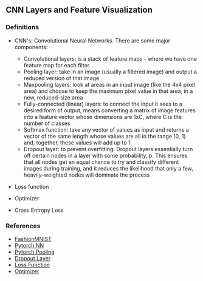 ## CNN Layers and Feature Visualization

### Definitions
- CNN's: Convolutional Neural Networks. There are some major components:
  - Convolutional layers: is a stack of feature maps - where we have one feature map for each filter
  - Pooling layer: take in an image (usually a filtered image) and output a reduced version of that image 
  - Maxpooling layers: look at areas in an input image (like the 4x4 pixel area) and choose to keep the maximum pixel value in that area, in a new, reduced-size area
  - Fully-connected (linear) layers: to connect the input it sees to a desired form of output, means converting a matrix of image features into a feature vector whose dimensions are 1xC, where C is the number of classes
  - Softmax function: take any vector of values as input and returns a vector of the same length whose values are all in the range (0, 1) and, together, these values will add up to 1
  - Dropout layer: to prevent overfitting. Dropout layers essentially turn off certain nodes in a layer with some probability, p. This ensures that all nodes get an equal chance to try and classify different images during training, and it reduces the likelihood that only a few, heavily-weighted nodes will dominate the process

- Loss function
- Optimizer
- Cross Entropy Loss

### References
- [FashionMNIST](https://github.com/zalandoresearch/fashion-mnist)
- [Pytorch NN](https://pytorch.org/docs/stable/nn.html) 
- [Pytorch Pooling](https://pytorch.org/docs/stable/nn.html#pooling-layers)
- [Dropout Layer](https://pytorch.org/docs/stable/nn.html#dropout-layers)
- [Loss Function](https://pytorch.org/docs/master/nn.html#loss-functions)
- [Optimizer](https://pytorch.org/docs/master/optim.html)
